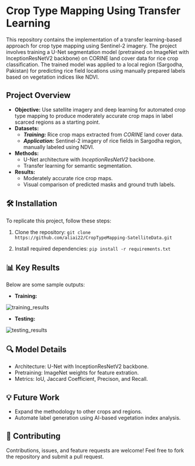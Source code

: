 
# Crop Type Mapping Using Transfer Learning

This repository contains the implementation of a transfer learning-based approach for crop type mapping using Sentinel-2 imagery. The project involves training a U-Net segmentation model (pretrained on ImageNet with InceptionResNetV2 backbone) on CORINE land cover data for rice crop classification. The trained model was applied to a local region (Sargodha, Pakistan) for predicting rice field locations using manually prepared labels based on vegetation indices like NDVI.

## Project Overview

- **Objective:** Use satellite imagery and deep learning for automated crop type mapping to produce moderately accurate crop maps in label scarced regions as a starting point.
- **Datasets:**
    - ***Training:*** Rice crop maps extracted from *CORINE* land cover data.
    - ***Application:*** Sentinel-2 imagery of rice fields in Sargodha region, manually labeled using NDVI.
- **Methods:**
    - U-Net architecture with *InceptionResNetV2* backbone.
    - Transfer learning for semantic segmentation.
- **Results:**
    - Moderately accurate rice crop maps.
    - Visual comparison of predicted masks and ground truth labels.

## 🛠️ Installation

To replicate this project, follow these steps:

1. Clone the repository:
    `git clone https://github.com/aliai22/CropTypeMapping-SatelliteData.git`

2. Install required dependencies:
    `pip install -r requirements.txt`

## 📊 Key Results
Below are some sample outputs:

- **Training:**

![training_results](https://github.com/user-attachments/assets/84a023da-b574-4658-ac2e-5b048809ec4d)


- **Testing:**

![testing_results](https://github.com/user-attachments/assets/1bb7cf3d-4be6-49d7-8df7-f20e5fdec8bd)


## 🔍 Model Details

- Architecture: U-Net with InceptionResNetV2 backbone.
- Pretraining: ImageNet weights for feature extration.
- Metrics: IoU, Jaccard Coefficient, Precison, and Recall.

## 💡 Future Work

- Expand the methodology to other crops and regions.
- Automate label generation using AI-based vegetation index analysis.

## 🤝 Contributing

Contributions, issues, and feature requests are welcome! Feel free to fork the repository and submit a pull request.
